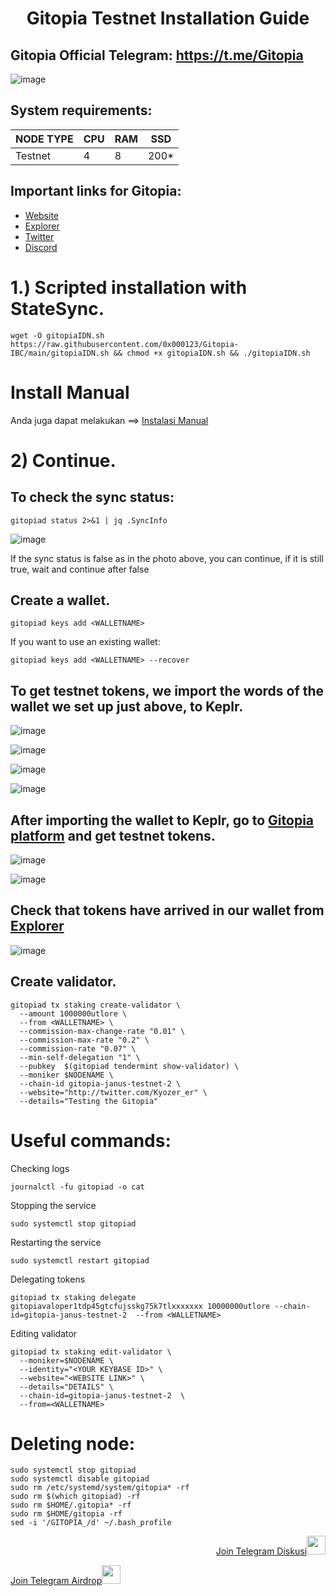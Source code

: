 <h1 align="center">Gitopia Testnet Installation Guide

## Gitopia Official Telegram: https://t.me/Gitopia

![image](https://user-images.githubusercontent.com/101462877/201489822-1d35a702-8d38-4a63-933b-6112b226817f.png)


## System requirements:
NODE TYPE | CPU     | RAM      | SSD     |
| ------------- | ------------- | ------------- | -------- |
| Testnet | 4          | 8         | 200*  |

## Important links for Gitopia:
- [Website](https://gitopia.com/)
- [Explorer](https://gitopia.explorers.guru/)
- [Twitter](https://twitter.com/gitopiaDAO)
- [Discord](https://discord.gg/EcwjHedFnp)

# 1.) Scripted installation with StateSync.

```
wget -O gitopiaIDN.sh https://raw.githubusercontent.com/0x000123/Gitopia-IBC/main/gitopiaIDN.sh && chmod +x gitopiaIDN.sh && ./gitopiaIDN.sh
```


  # Install Manual
  
Anda juga dapat melakukan ==> [Instalasi Manual](https://github.com/bent0000/Gitopia-IBC/blob/main/manual.md) 


# 2) Continue. 

## To check the sync status:

```
gitopiad status 2>&1 | jq .SyncInfo
``` 

![image](https://user-images.githubusercontent.com/101462877/201514358-41303e3f-6c51-4f12-b3e3-49bcecb3770c.png)

If the sync status is false as in the photo above, you can continue, if it is still true, wait and continue after false

## Create a wallet.
```
gitopiad keys add <WALLETNAME>
``` 
If you want to use an existing wallet:

```
gitopiad keys add <WALLETNAME> --recover
``` 


## To get testnet tokens, we import the words of the wallet we set up just above, to Keplr.

![image](https://user-images.githubusercontent.com/101462877/201490749-0d060bfa-bca3-4b09-8569-c00f499c8a48.png)

![image](https://user-images.githubusercontent.com/101462877/201490756-32b6b1f1-fdd8-4af1-b3f0-9f18f5a0ad3b.png)

![image](https://user-images.githubusercontent.com/101462877/201490769-99978610-5dba-4758-b4d1-abac5f18a215.png)

![image](https://user-images.githubusercontent.com/101462877/201490784-e00537d8-8c50-4951-9d76-fe78adca8032.png)

## After importing the wallet to Keplr, go to [Gitopia platform](https://gitopia.com/home) and get testnet tokens.

![image](https://user-images.githubusercontent.com/101462877/201490673-40e73d7d-0705-47c3-8ce6-391ad1326fdd.png)


![image](https://user-images.githubusercontent.com/101462877/201490821-bec0a6d7-9e97-4d22-b51d-092874799e52.png)


## Check that tokens have arrived in our wallet from [Explorer](https://gitopia.explorers.guru/)

![image](https://user-images.githubusercontent.com/101462877/201490841-58a9340a-8bb9-43c0-b086-dec720951575.png)


## Create validator.


```
gitopiad tx staking create-validator \
  --amount 1000000utlore \
  --from <WALLETNAME> \
  --commission-max-change-rate "0.01" \
  --commission-max-rate "0.2" \
  --commission-rate "0.07" \
  --min-self-delegation "1" \
  --pubkey  $(gitopiad tendermint show-validator) \
  --moniker $NODENAME \
  --chain-id gitopia-janus-testnet-2 \
  --website="http://twitter.com/Kyozer_er" \
  --details="Testing the Gitopia"
```


# Useful commands:

Checking logs

```
journalctl -fu gitopiad -o cat
```


Stopping the service

```
sudo systemctl stop gitopiad
```

Restarting the service

```
sudo systemctl restart gitopiad
```

Delegating tokens

```
gitopiad tx staking delegate gitopiavaloper1tdp45gtcfujsskg75k7tlxxxxxxx 10000000utlore --chain-id=gitopia-janus-testnet-2  --from <WALLETNAME>
```

Editing validator

```
gitopiad tx staking edit-validator \
  --moniker=$NODENAME \
  --identity="<YOUR KEYBASE ID>" \
  --website="<WEBSITE LINK>" \
  --details="DETAILS" \
  --chain-id=gitopia-janus-testnet-2  \
  --from=<WALLETNAME>
``` 


# Deleting node:

```
sudo systemctl stop gitopiad
sudo systemctl disable gitopiad
sudo rm /etc/systemd/system/gitopia* -rf
sudo rm $(which gitopiad) -rf
sudo rm $HOME/.gitopia* -rf
sudo rm $HOME/gitopia -rf
sed -i '/GITOPIA_/d' ~/.bash_profile
``` 



<p style="font-size:14px" align="right">
<a href="https://t.me/DCIDcom" target="_blank">Join Telegram Diskusi<img src="https://user-images.githubusercontent.com/50621007/183283867-56b4d69f-bc6e-4939-b00a-72aa019d1aea.png" width="30"/></a>
</p>
<p style="font-size:14px" align="lefth">
<a href="https://t.me/DCID_com" target="_blank">Join Telegram Airdrop<img src="https://user-images.githubusercontent.com/50621007/183283867-56b4d69f-bc6e-4939-b00a-72aa019d1aea.png" width="30"/></a>
</p>
